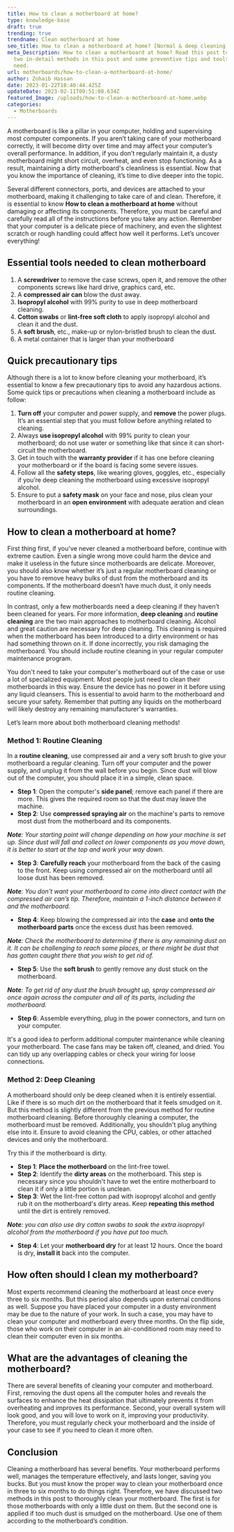 ```yaml
---
title: How to clean a motherboard at home?
type: knowledge-base
draft: true
trending: true
trendname: Clean motherboard at home
seo_title: How to clean a motherboard at home? [Normal & deep cleaning]
meta_Description: How to clean a motherboard at home? Read this post to uncover
  two in-detail methods in this post and some preventive tips and tools you
  need.
url: motherboards/how-to-clean-a-motherboard-at-home/
author: Zohaib Hassan
date: 2023-01-22T18:40:44.425Z
updateDate: 2023-02-11T09:51:08.634Z
featured_Image: /uploads/how-to-clean-a-motherboard-at-home.webp
categories:
  - Motherboards
---
```

A motherboard is like a pillar in your computer, holding and supervising most computer components. If you aren’t taking care of your motherboard correctly, it will become dirty over time and may affect your computer’s overall performance. In addition, if you don’t regularly maintain it, a dusty motherboard might short circuit, overheat, and even stop functioning. As a result, maintaining a dirty motherboard's cleanliness is essential. Now that you know the importance of cleaning, it’s time to dive deeper into the topic.

Several different connectors, ports, and devices are attached to your motherboard, making it challenging to take care of and clean. Therefore, it is essential to know **How to clean a motherboard at home** without damaging or affecting its components. Therefore, you must be careful and carefully read all of the instructions before you take any action. Remember that your computer is a delicate piece of machinery, and even the slightest scratch or rough handling could affect how well it performs. Let’s uncover everything!

## Essential tools needed to clean motherboard

1. A **screwdriver** to remove the case screws, open it, and remove the other components screws like hard drive, graphics card, etc.
2. A **compressed air can** blow the dust away. 
3. **Isopropyl alcohol** with 99% purity to use in deep motherboard cleaning. 
4. **Cotton swabs** or **lint-free soft cloth** to apply isopropyl alcohol and clean it and the dust. 
5. A **soft brush**, etc., make-up or nylon-bristled brush to clean the dust. 
6. A metal container that is larger than your motherboard

## Quick precautionary tips 

Although there is a lot to know before cleaning your motherboard, it’s essential to know a few precautionary tips to avoid any hazardous actions. Some quick tips or precautions when cleaning a motherboard include as follow: 

1. **Turn off** your computer and power supply, and **remove** the power plugs. It’s an essential step that you must follow before anything related to cleaning.  
2. Always **use isopropyl alcohol** with 99% purity to clean your motherboard; do not use water or something like that since it can short-circuit the motherboard. 
3. Get in touch with the **warranty provider** if it has one before cleaning your motherboard or if the board is facing some severe issues. 
4. Follow all the **safety steps**, like wearing gloves, goggles, etc., especially if you’re deep cleaning the motherboard using excessive isopropyl alcohol. 
5. Ensure to put a **safety mask** on your face and nose, plus clean your motherboard in an **open environment** with adequate aeration and clean surroundings.

## How to clean a motherboard at home?

First thing first, if you've never cleaned a motherboard before, continue with extreme caution. Even a single wrong move could harm the device and make it useless in the future since motherboards are delicate. Moreover, you should also know whether it’s just a regular motherboard cleaning or you have to remove heavy bulks of dust from the motherboard and its components. If the motherboard doesn’t have much dust, it only needs routine cleaning.

In contrast, only a few motherboards need a deep cleaning if they haven’t been cleaned for years. For more information, **deep cleaning** and **routine cleaning** are the two main approaches to motherboard cleaning. Alcohol and great caution are necessary for deep cleaning. This cleaning is required when the motherboard has been introduced to a dirty environment or has had something thrown on it. If done incorrectly, you risk damaging the motherboard. You should include routine cleaning in your regular computer maintenance program.

You don't need to take your computer's motherboard out of the case or use a lot of specialized equipment. Most people just need to clean their motherboards in this way. Ensure the device has no power in it before using any liquid cleansers. This is essential to avoid harm to the motherboard and secure your safety. Remember that putting any liquids on the motherboard will likely destroy any remaining manufacturer's warranties.

Let’s learn more about both motherboard cleaning methods!

### Method 1: Routine Cleaning

In a **routine cleaning**, use compressed air and a very soft brush to give your motherboard a regular cleaning. Turn off your computer and the power supply, and unplug it from the wall before you begin. Since dust will blow out of the computer, you should place it in a simple, clean space.

* **Step 1**: Open the computer's **side panel**; remove each panel if there are more. This gives the required room so that the dust may leave the machine.
* **Step 2**: Use **compressed spraying air** on the machine's parts to remove most dust from the motherboard and its components.

***Note**: Your starting point will change depending on how your machine is set up. Since dust will fall and collect on lower components as you move down, it is better to start at the top and work your way down.*

* **Step 3**: **Carefully reach** your motherboard from the back of the casing to the front. Keep using compressed air on the motherboard until all loose dust has been removed.

***Note**: You don't want your motherboard to come into direct contact with the compressed air can’s tip. Therefore, maintain a 1-inch distance between it and the motherboard.*

* **Step 4**: Keep blowing the compressed air into the **case** and **onto the motherboard parts** once the excess dust has been removed.

***Note**: Check the motherboard to determine if there is any remaining dust on it. It can be challenging to reach some places, or there might be dust that has gotten caught there that you wish to get rid of.*

* **Step 5**: Use the **soft brush** to gently remove any dust stuck on the motherboard.

***Note**: To get rid of any dust the brush brought up, spray compressed air once again across the computer and all of its parts, including the motherboard.*

* **Step 6**: Assemble everything, plug in the power connectors, and turn on your computer.

It's a good idea to perform additional computer maintenance while cleaning your motherboard. The case fans may be taken off, cleaned, and dried. You can tidy up any overlapping cables or check your wiring for loose connections. 

### Method 2: Deep Cleaning

A motherboard should only be deep cleaned when it is entirely essential. Like if there is so much dirt on the motherboard that it feels smudged on it. But this method is slightly different from the previous method for routine motherboard cleaning. Before thoroughly cleaning a computer, the motherboard must be removed. Additionally, you shouldn't plug anything else into it. Ensure to avoid cleaning the CPU, cables, or other attached devices and only the motherboard.

Try this if the motherboard is dirty.

* **Step 1**: **Place the motherboard** on the lint-free towel.
* **Step 2**: Identify the **dirty areas** on the motherboard. This step is necessary since you shouldn't have to wet the entire motherboard to clean it if only a little portion is unclean.
* **Step 3**: Wet the lint-free cotton pad with isopropyl alcohol and gently rub it on the motherboard's dirty areas. Keep **repeating this method** until the dirt is entirely removed.

***Note**: you can also use dry cotton swabs to soak the extra isopropyl alcohol from the motherboard if you have put too much.*

* **Step 4**: Let your **motherboard dry** for at least 12 hours. Once the board is dry, **install it** back into the computer. 

## How often should I clean my motherboard?

Most experts recommend cleaning the motherboard at least once every three to six months. But this period also depends upon external conditions as well. Suppose you have placed your computer in a dusty environment may be due to the nature of your work. In such a case, you may have to clean your computer and motherboard every three months. On the flip side, those who work on their computer in an air-conditioned room may need to clean their computer even in six months. 

## What are the advantages of cleaning the motherboard?

There are several benefits of cleaning your computer and motherboard. First, removing the dust opens all the computer holes and reveals the surfaces to enhance the heat dissipation that ultimately prevents it from overheating and improves its performance. Second, your overall system will look good, and you will love to work on it, improving your productivity. Therefore, you must regularly check your motherboard and the inside of your case to see if you need to clean it more often.

## Conclusion

Cleaning a motherboard has several benefits. Your motherboard performs well, manages the temperature effectively, and lasts longer, saving you bucks. But you must know the proper way to clean your motherboard once in three to six months to do things right. Therefore, we have discussed two methods in this post to thoroughly clean your motherboard. The first is for those motherboards with only a little dust on them. But the second one is applied if too much dust is smudged on the motherboard. Use one of them according to the motherboard’s condition.
